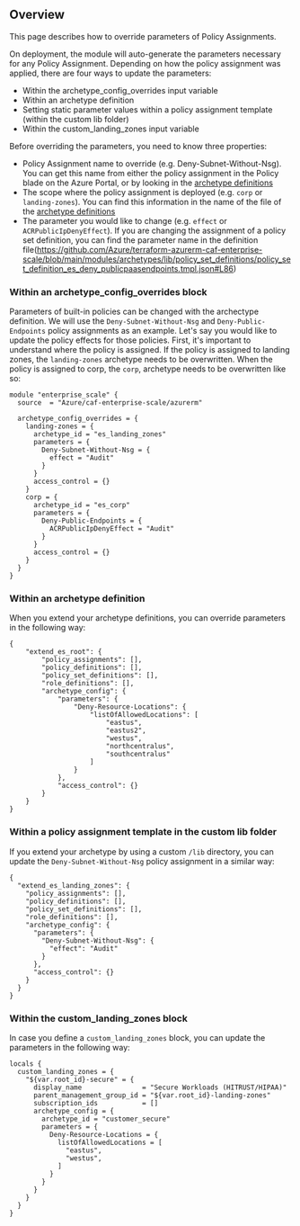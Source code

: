## Overview

This page describes how to override parameters of Policy Assignments.

On deployment, the module will auto-generate the parameters necessary for any Policy Assignment. Depending on how the policy assignment was applied, there are four ways to update the parameters:

- Within the archetype_config_overrides input variable
- Within an archetype definition
- Setting static parameter values within a policy assignment template (within the custom lib folder)
- Within the custom_landing_zones input variable

Before overriding the parameters, you need to know three properties:

- Policy Assignment name to override (e.g. Deny-Subnet-Without-Nsg). You can get this name from either the policy assignment in the Policy blade on the Azure Portal, or by looking in the [archetype definitions](https://github.com/Azure/terraform-azurerm-caf-enterprise-scale/blob/main/modules/archetypes/lib/archetype_definitions)
- The scope where the policy assignment is deployed (e.g. `corp` or `landing-zones`). You can find this information in the name of the file of the [archetype definitions](https://github.com/Azure/terraform-azurerm-caf-enterprise-scale/tree/e4019d8f8943cc341ba8fd13ba29c105d48031d1/modules/archetypes/lib/archetype_definitions)
- The parameter you would like to change (e.g. `effect` or `ACRPublicIpDenyEffect`). If you are changing the assignment of a policy set definition, you can find the parameter name in the definition file(https://github.com/Azure/terraform-azurerm-caf-enterprise-scale/blob/main/modules/archetypes/lib/policy_set_definitions/policy_set_definition_es_deny_publicpaasendpoints.tmpl.json#L86)

### Within an archetype_config_overrides block

Parameters of built-in policies can be changed with the archectype definition. We will use the `Deny-Subnet-Without-Nsg` and `Deny-Public-Endpoints` policy assignments as an example. Let's say you would like to update the policy effects for those policies. First, it's important to understand where the policy is assigned. If the policy is assigned to landing zones, the `landing-zones` archetype needs to be overwritten. When the policy is assigned to corp, the `corp`, archetype needs to be overwritten like so:

```hcl
module "enterprise_scale" {
  source  = "Azure/caf-enterprise-scale/azurerm"

  archetype_config_overrides = {
    landing-zones = {
      archetype_id = "es_landing_zones"
      parameters = {
        Deny-Subnet-Without-Nsg = {
          effect = "Audit"
        }
      }
      access_control = {}
    }
    corp = {
      archetype_id = "es_corp"
      parameters = {
        Deny-Public-Endpoints = {
          ACRPublicIpDenyEffect = "Audit"
        }
      }
      access_control = {}
    }
  }
}
```

### Within an archetype definition

When you extend your archetype definitions, you can override parameters in the following way:

```` hcl
{
    "extend_es_root": {
        "policy_assignments": [],
        "policy_definitions": [],
        "policy_set_definitions": [],
        "role_definitions": [],
        "archetype_config": {
            "parameters": {
                "Deny-Resource-Locations": {
                    "listOfAllowedLocations": [
                        "eastus",
                        "eastus2",
                        "westus",
                        "northcentralus",
                        "southcentralus"
                    ]
                }
            },
            "access_control": {}
        }
    }
}

````

### Within a policy assignment template in the custom lib folder

If you extend your archetype by using a custom `/lib` directory, you can update the `Deny-Subnet-Without-Nsg` policy assignment in a similar way:

```` hcl
{
  "extend_es_landing_zones": {
    "policy_assignments": [],
    "policy_definitions": [],
    "policy_set_definitions": [],
    "role_definitions": [],
    "archetype_config": {
      "parameters": {
        "Deny-Subnet-Without-Nsg": {
          "effect": "Audit"
        }
      },
      "access_control": {}
    }
  }
}
````

### Within the custom_landing_zones block

In case you define a `custom_landing_zones` block, you can update the parameters in the following way:

```` hcl
locals {
  custom_landing_zones = {
    "${var.root_id}-secure" = {
      display_name               = "Secure Workloads (HITRUST/HIPAA)"
      parent_management_group_id = "${var.root_id}-landing-zones"
      subscription_ids           = []
      archetype_config = {
        archetype_id = "customer_secure"
        parameters = {
          Deny-Resource-Locations = {
            listOfAllowedLocations = [
              "eastus",
              "westus",
            ]
          }
        }
      }
    }
  }
}
````